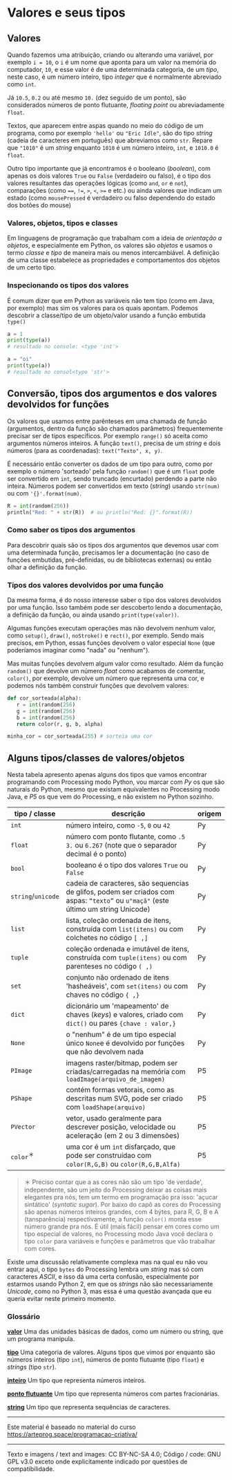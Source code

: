 
# Valores e seus tipos

## Valores

Quando fazemos uma atribuição, criando ou alterando uma variável, por exemplo `i = 10`, o `i` é um nome que aponta para um valor na memória do computador, `10`, e esse valor é de uma determinada categoria, de um *tipo*, neste caso, é um número inteiro, tipo *integer* que é normalmente abreviado como `int`. 

Já `10.5`, `0.2` ou até mesmo `10.` (dez seguido de um ponto), são considerados números de ponto flutuante, *floating point* ou abreviadamente `float`.

Textos, que aparecem entre aspas quando no meio do código de um programa, como por exemplo `'hello'` ou `"Eric Idle"`, são do tipo *string* (cadeia de caracteres em português) que abreviamos como `str`. Repare que `"1010"` é um *string* enquanto `1010` é um número inteiro, `int`, e `1010.0` é `float`. 

Outro tipo importante que já encontramos é o booleano (*boolean*), com apenas os dois valores `True` ou `False` (verdadeiro ou falso), é o tipo dos valores resultantes das operações lógicas (como `and`,  `or` e `not`), comparações (como `==`, `!=`,  `>`, `<`, `>=` e etc.) ou ainda valores que indicam um estado (como `mousePressed` é verdadeiro ou falso dependendo do estado dos botões do mouse)

### Valores, objetos, tipos e classes

Em linguagens de programação que trabalham com a ideia de *orientação a objetos*, e especialmente em Python, os valores são *objetos* e usamos o termo *classe* e *tipo* de maneira mais ou menos intercambiável. A definição de uma classe estabelece as propriedades e comportamentos dos objetos de um certo tipo.

### Inspecionando os tipos dos valores

É comum dizer que em Python as variáveis não tem tipo (como em Java, por exemplo) mas sim os valores para os quais apontam. Podemos descobrir a classe/tipo de um objeto/valor usando a função embutida `type()`

```python
a = 1
print(type(a))
# resultado no console: <type 'int'>

a = "oi"
print(type(a))
# resultado no consol<type 'str'>
```

## Conversão, tipos dos argumentos e dos valores devolvidos for funções

Os valores que usamos entre parênteses em uma chamada de função (argumentos, dentro da função são chamados parâmetros) frequentemente precisar ser de tipos específicos. Por exemplo `range()` só aceita como argumentos números inteiros. A função `text()`, precisa de um *string* e dois números (para as coordenadas): `text("Texto", x, y)`. 

É necessário então converter os dados de um tipo para outro, como por exemplo o número 'sorteado' pela função `random()` que é um `float` pode ser convertido em `int`, sendo truncado (encurtado) perdendo a parte não inteira. Números podem ser convertidos em texto (*string*) usando `str(num)` ou com `'{}'.format(num)`.

```python
R = int(random(256))
println("Red: " + str(R))  # ou println("Red: {}".format(R))
```
### Como saber os tipos dos argumentos

Para descobrir quais são os tipos dos argumentos que devemos usar com uma determinada função, precisamos ler a documentação (no caso de funções embutidas, pré-definidas, ou de bibliotecas externas) ou então olhar a definição da função. 

### Tipos dos valores devolvidos por uma função

Da mesma forma, é do nosso interesse saber o tipo dos valores devolvidos por uma função. Isso também pode ser descoberto lendo a documentação, a definição da função, ou ainda usando `print(type(valor))`.

Algumas funções executam operações mas não devolvem nenhum valor, como `setup()`, `draw()`, `noStroke()` e `rect()`, por exemplo. Sendo mais precisos, em Python, essas funções devolvem o valor especial `None` (que poderíamos imaginar como "nada" ou "nenhum").

Mas muitas funções devolvem algum valor como resultado. Além da função `random()` que devolve um número *float* como acabamos de comentar, `color()`, por exemplo, devolve um número que representa uma cor, e podemos nós também construir funções que devolvem valores:

```python
def cor_sorteada(alpha):
   r = int(random(256)
   g = int(random(256)
   b = int(random(256)
   return color(r, g, b, alpha)

minha_cor = cor_sorteada(255) # sorteia uma cor 
```

## Alguns tipos/classes de valores/objetos

Nesta tabela apresento apenas alguns dos tipos que vamos encontrar programando com Processing modo Python, vou marcar com *Py* os que são naturais do Python, mesmo que existam equivalentes no Processing modo Java, e *P5* os que vem do Processing, e não existem no Python sozinho.

| tipo / classe | descrição | origem |
| ---      | --- | --- |
| `int`     | número inteiro, como `-5`, `0` ou `42`| Py |
| `float`  | número com ponto flutante, como `.5` `3.` ou `6.267` (note que o separador decimal é o ponto)| Py |
| `bool`| booleano é o tipo dos valores `True` ou `False`| Py |
| `string`/`unicode` | cadeia de caracteres, são sequencias de glifos, podem ser criados com aspas: `“texto”` ou `u"maçã"` (este último um string Unicode) | Py |
| `list`   | lista, coleção ordenada de itens, construída com `list(itens)` ou com colchetes no código `[ ,]` | Py |
| `tuple`  | coleção ordenada e imutável de itens, construída com `tuple(itens)` ou com parenteses no código `( ,)` | Py |
| `set`    | conjunto não ordenado de itens 'hasheáveis', com `set(itens)` ou com chaves no código `{ ,}` | Py |
| `dict`   | dicionário um 'mapeamento' de chaves (*keys*) e valores, criado com `dict()` ou pares `{chave : valor,}` | Py |
| `None`   | o "nenhum" é de um tipo especial único `None`e é devolvido por funções que não devolvem nada  | Py |
| `PImage` | imagens raster/bitmap, podem ser criadas/carregadas na memória com `loadImage(arquivo_de_imagem)` | P5 |
| `PShape` | contém formas vetorais, como as descritas num SVG, pode ser criado com `loadShape(arquivo)`| P5 |
| `PVector`| vetor, usado geralmente para descrever posição, velocidade ou aceleração (em 2 ou 3 dimensões) | P5 |
| `color`<sup>＊</sup>| uma cor é um `int` disfarçado, que pode ser construídao com `color(R,G,B)` ou `color(R,G,B,Alfa)`| P5 |

> ＊ Preciso contar que a as cores não são um tipo 'de verdade', independente, são um jeito do Processing deixar as coisas mais elegantes pra nós, tem um termo em programação pra isso: 'açucar sintático' (*syntatic sugar*). Por baixo do capô as cores do Processing são apenas números inteiros grandes, com 4 býtes, para R, G, B e A (tansparência) respectivamente, a função `color()` monta esse número grande pra nós. É útil (mais fácil) pensar em cores como um tipo especial de valores, no Processing modo Java você declara o tipo `color` para variáveis e funções e parâmetros que vão trabalhar com cores.

Existe uma discussão relativamente complexa mas na qual eu não vou entrar aqui, o tipo `bytes` do Processing lembra um *string* mas só com caracteres *ASCII*, e isso dá uma certa confusão, especialmente por estarmos usando Python 2, em que os *strings* não são necessariamente *Unicode*, como no Python 3, mas essa é uma questão avançada que eu queria evitar neste primeiro momento.

### Glossário

[**valor**](https://penseallen.github.io/PensePython2e/01-jornada.html#termo:valor) Uma das unidades básicas de dados, como um número ou string, que um programa manipula.

[**tipo**](https://penseallen.github.io/PensePython2e/01-jornada.html#termo:tipo) Uma categoria de valores. Alguns tipos que vimos por enquanto são números inteiros (tipo `int`), números de ponto flutuante (tipo `float`) e *strings* (tipo `str`).

[**inteiro**](https://penseallen.github.io/PensePython2e/01-jornada.html#termo:inteiro) Um tipo que representa números inteiros.

[**ponto flutuante**](https://penseallen.github.io/PensePython2e/01-jornada.html#termo:ponto%20flutuante) Um tipo que representa números com partes fracionárias.

[**string**](https://penseallen.github.io/PensePython2e/01-jornada.html#termo:string) Um tipo que representa sequências de caracteres.

---
Este material é baseado no material do curso https://arteprog.space/programacao-criativa/

---
Texto e imagens / text and images: CC BY-NC-SA 4.0; Código / code: GNU GPL v3.0 exceto onde explicitamente indicado por questões de compatibilidade.

